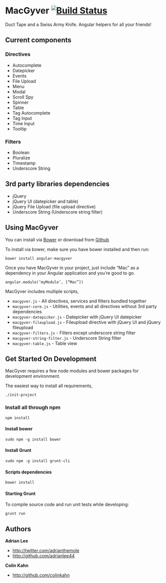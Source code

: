 # MacGyver [![Build Status](https://travis-ci.org/StartTheShift/MacGyver.png?branch=master)](https://travis-ci.org/StartTheShift/MacGyver)

Duct Tape and a Swiss Army Knife. Angular helpers for all your friends!

## Current components ##

### Directives ###
 - Autocomplete
 - Datepicker
 - Events
 - File Upload
 - Menu
 - Modal
 - Scroll Spy
 - Spinner
 - Table
 - Tag Autocomplete
 - Tag Input
 - Time Input
 - Tooltip

### Filters ###
 - Boolean
 - Pluralize
 - Timestamp
 - Underscore String

## 3rd party libraries dependencies ##
 - jQuery
 - jQuery UI (datepicker and table)
 - jQuery File Upload (file upload directive)
 - Underscore String (Underscore string filter)

## Using MacGyver ##
You can install via [Bower](http://www.bower.io) or download from [Github](https://github.com/StartTheShift/MacGyver/archive/master.zip)

To install via bower, make sure you have bower installed and then run:

    bower install angular-macgyver

Once you have MacGyver in your project, just include “Mac” as a dependency in your Angular application and you’re good to go.

    angular.module(‘myModule’, [“Mac”])

MacGyver includes multiple scripts,
- `macgyver.js` - All directives, services and filters bundled together
- `macgyver-core.js` - Utilities, events and all directives without 3rd party dependencies
- `macgyver-datepicker.js` - Datepicker with jQuery UI datepicker
- `macgyver-fileupload.js` - Fileupload directive with jQuery UI and jQuery fileupload
- `macgyver-filters.js` - Filters except underscore string filter
- `macgyver-string-filter.js` - Underscore String filter
- `macgyver-table.js` - Table view

## Get Started On Development ##
MacGyver requires a few node modules and bower packages for development environment.

The easiest way to install all requirements,

  `./init-project`

### Install all through npm ###

  `npm install`

#### Install bower ####

  `sudo npm -g install bower`

#### Install Grunt ####

  `sudo npm -g install grunt-cli`

#### Scripts dependencies

  `bower install`

#### Starting Grunt
To compile source code and run unit tests while developing:

    grunt run
    
## Authors

**Adrian Lee**
+ <http://twitter.com/adrianthemole>
+ <http://github.com/adrianlee44>

**Colin Kahn**
+ <http://github.com/colinkahn>
